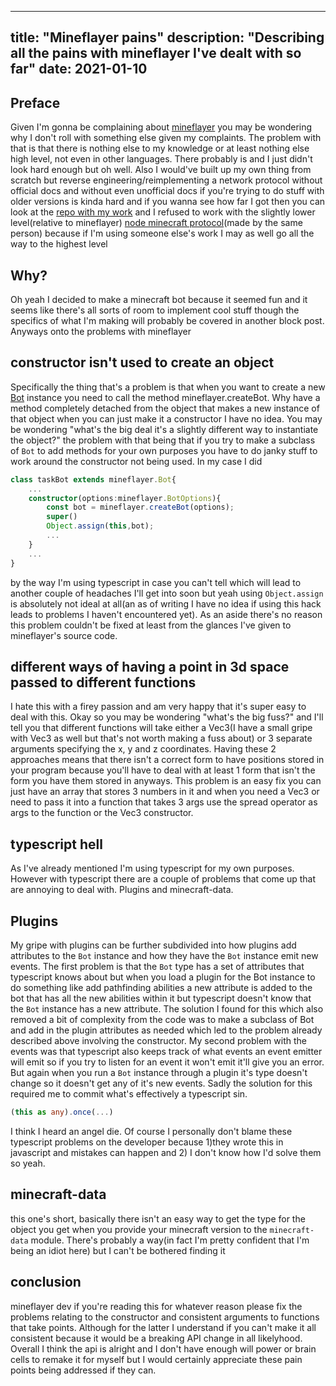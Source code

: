 
---
title: "Mineflayer pains"
description: "Describing all the pains with mineflayer I've dealt with so far"
date: 2021-01-10
---
## Preface
Given I'm gonna be complaining about [mineflayer](https://github.com/PrismarineJS/mineflayer) you may be wondering why I don't roll with something else given my complaints. The problem with that is that there is nothing else to my knowledge or at least nothing else high level, not even in other languages. There probably is and I just didn't look hard enough but oh well. Also I would've built up my own thing from scratch but reverse engineering/reimplementing a network protocol without official docs and without even unofficial docs if you're trying to do stuff with older versions is kinda hard and if you wanna see how far I got then you can look at the [repo with my work](https://github.com/Pagwin-Fedora/McProtocolLearning) and I refused to work with the slightly lower level(relative to mineflayer) [node minecraft protocol](https://github.com/PrismarineJS/node-minecraft-protocol)(made by the same person) because if I'm using someone else's work I may as well go all the way to the highest level
## Why?
Oh yeah I decided to make a minecraft bot because it seemed fun and it seems like there's all sorts of room to implement cool stuff though the specifics of what I'm making will probably be covered in another block post. Anyways onto the problems with mineflayer
## constructor isn't used to create an object
Specifically the thing that's a problem is that when you want to create a new [Bot](https://github.com/PrismarineJS/mineflayer/blob/master/docs/api.md#bot) instance you need to call the method mineflayer.createBot. Why have a method completely detached from the object that makes a new instance of that object when you can just make it a constructor I have no idea. You may be wondering "what's the big deal it's a slightly different way to instantiate the object?" the problem with that being that if you try to make a subclass of `Bot` to add methods for your own purposes you have to do janky stuff to work around the constructor not being used. In my case I did
```typescript
class taskBot extends mineflayer.Bot{
	...
	constructor(options:mineflayer.BotOptions){
		const bot = mineflayer.createBot(options);
		super()
		Object.assign(this,bot);
		...
	}
	...
}
```
by the way I'm using typescript in case you can't tell which will lead to another couple of headaches I'll get into soon but yeah using `Object.assign` is absolutely not ideal at all(an as of writing I have no idea if using this hack leads to problems I haven't encountered yet). As an aside there's no reason this problem couldn't be fixed at least from the glances I've given to mineflayer's source code.
## different ways of having a point in 3d space passed to different functions
I hate this with a firey passion and am very happy that it's super easy to deal with this. Okay so you may be wondering "what's the big fuss?" and I'll tell you that different functions will take either a Vec3(I have a small gripe with Vec3 as well but that's not worth making a fuss about) or 3 separate arguments specifying the x, y and z coordinates. Having these 2 approaches means that there isn't a correct form to have positions stored in your program because you'll have to deal with at least 1 form that isn't the form you have them stored in anyways. This problem is an easy fix you can just have an array that stores 3 numbers in it and when you need a Vec3 or need to pass it into a function that takes 3 args use the spread operator as args to the function or the Vec3 constructor.
## typescript hell
As I've already mentioned I'm using typescript for my own purposes. However with typescript there are a couple of problems that come up that are annoying to deal with. Plugins and minecraft-data. 
## Plugins
My gripe with plugins can be further subdivided into how plugins add attributes to the `Bot` instance and how they have the `Bot` instance emit new events. The first problem is that the `Bot` type has a set of attributes that typescript knows about but when you load a plugin for the Bot instance to do something like add pathfinding abilities a new attribute is added to the bot that has all the new abilities within it but typescript doesn't know that the `Bot` instance has a new attribute. The solution I found for this which also removed a bit of complexity from the code was to make a subclass of Bot and add in the plugin attributes as needed which led to the problem already described above involving the constructor. My second problem with the events was that typescript also keeps track of what events an event emitter will emit so if you try to listen for an event it won't emit it'll give you an error. But again when you run a `Bot` instance through a plugin it's type doesn't change so it doesn't get any of it's new events. Sadly the solution for this required me to commit what's effectively a typescript sin.
```typescript
(this as any).once(...)
```
I think I heard an angel die. Of course I personally don't blame these typescript problems on the developer because 1)they wrote this in javascript and mistakes can happen and 2) I don't know how I'd solve them so yeah.
## minecraft-data
this one's short, basically there isn't an easy way to get the type for the object you get when you provide your minecraft version to the `minecraft-data` module. There's probably a way(in fact I'm pretty confident that I'm being an idiot here) but I can't be bothered finding it
## conclusion
mineflayer dev if you're reading this for whatever reason please fix the problems relating to the constructor and consistent arguments to functions that take points. Although for the latter I understand if you can't make it all consistent because it would be a breaking API change in all likelyhood. Overall I think the api is alright and I don't have enough will power or brain cells to remake it for myself but I would certainly appreciate these pain points being addressed if they can.
